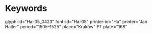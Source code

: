 # Keywords
glyph-id="Ha-05_0423"
font-id="Ha-05"
printer-id="Ha"
printer="Jan Haller"
period="1505–1525"
place="Kraków"
PT plate="168"
